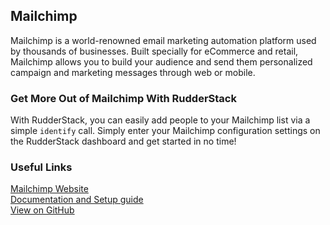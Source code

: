 ## Mailchimp

Mailchimp is a world-renowned email marketing automation platform used by thousands of businesses. Built specially for eCommerce and retail, Mailchimp allows you to build your audience and send them personalized campaign and marketing messages through web or mobile.

### Get More Out of Mailchimp With RudderStack

With RudderStack, you can easily add people to your Mailchimp list via a simple `identify` call. Simply enter your Mailchimp configuration settings on the RudderStack dashboard and get started in no time!

### Useful Links

[Mailchimp Website][]  
[Documentation and Setup guide][]  
[View on GitHub][]

[//]: # "These are reference links used in the body of this note and get stripped out when the markdown processor does its job. There is no need to format nicely because it shouldn't be seen. Thanks SO - http://stackoverflow.com/questions/4823468/store-comments-in-markdown-syntax"
[mailchimp website]: https://mailchimp.com
[documentation and setup guide]: https://docs.rudderstack.com/destinations/mailchimp
[view on github]: https://github.com/rudderlabs/rudder-transformer/tree/master/v0/destinations/mailchimp
